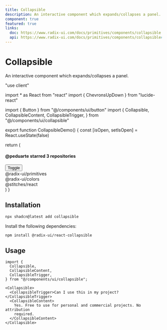 ```yaml
---
title: Collapsible
description: An interactive component which expands/collapses a panel.
component: true
featured: true
links:
  doc: https://www.radix-ui.com/docs/primitives/components/collapsible
  api: https://www.radix-ui.com/docs/primitives/components/collapsible#api-reference
---
```


# Collapsible

An interactive component which expands/collapses a panel.

"use client"

import \* as React from "react"
import { ChevronsUpDown } from "lucide-react"

import { Button } from "@/components/ui/button"
import {
Collapsible,
CollapsibleContent,
CollapsibleTrigger,
} from "@/components/ui/collapsible"

export function CollapsibleDemo() {
const [isOpen, setIsOpen] = React.useState(false)

return (
<Collapsible
      open={isOpen}
      onOpenChange={setIsOpen}
      className="flex w-[350px] flex-col gap-2"
    >
<div className="flex items-center justify-between gap-4 px-4">
<h4 className="text-sm font-semibold">
@peduarte starred 3 repositories
</h4>
<CollapsibleTrigger asChild>
<Button variant="ghost" size="icon" className="size-8">
<ChevronsUpDown />
<span className="sr-only">Toggle</span>
</Button>
</CollapsibleTrigger>
</div>
<div className="rounded-md border px-4 py-2 font-mono text-sm">
@radix-ui/primitives
</div>
<CollapsibleContent className="flex flex-col gap-2">
<div className="rounded-md border px-4 py-2 font-mono text-sm">
@radix-ui/colors
</div>
<div className="rounded-md border px-4 py-2 font-mono text-sm">
@stitches/react
</div>
</CollapsibleContent>
</Collapsible>
)
}

## Installation

```bash
npx shadcn@latest add collapsible
```

Install the following dependencies:

```bash
npm install @radix-ui/react-collapsible
```

## Usage

```tsx showLineNumbers
import {
  Collapsible,
  CollapsibleContent,
  CollapsibleTrigger,
} from "@/components/ui/collapsible";
```

```tsx showLineNumbers
<Collapsible>
  <CollapsibleTrigger>Can I use this in my project?</CollapsibleTrigger>
  <CollapsibleContent>
    Yes. Free to use for personal and commercial projects. No attribution
    required.
  </CollapsibleContent>
</Collapsible>
```
